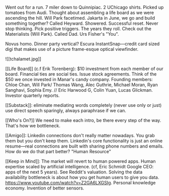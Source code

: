 Went out for a run. 7 miler down to Quinnipiac. 2 UChicago shirts. Picked up tomatoes from Audi. Thought about assembling a life board as we were ascending the hill. Will Park facetimed. Jakarta in June, we go and build something together? Called Heyward. Showered. Successful reset. Never stop thinking. Pick positive triggers. The years they roll. Check out the Materialists (Will Park). Called Dad. Urs Fisher's "You".

Novus homo. Dinner party vertical?
Escura InstantSnap—credit card sized digi that makes use of a picture frame-esque optical viewfinder.

![[tchalamet.jpg]]

[[Life Board]] (c.f Erik Torenberg): $10 investment from each member of our board.
Financial ties are social ties. Issue stock agreements. 
Think of the $50 we once invested in Manar's candy company. 
Founding members: Chloe Chan, Will Park/ Thomas Wang, Alec Guthrie, Michael Moran, Ryan Sanghavi, Sophia Emy. // Eric Harwood G, Colin Yuan, Lucas Glickman.
Investor quarterly reports.

[[Substack]]: eliminate mediating words completely (never use only or just)
use direct speech sparingly, always paraphrase if we can. 

[[Who's On?]] We need to make each intro, be there every step of the way. That's how we bottleneck.

[[Amigo]]: Linkedin connections don't really matter nowadays. You grab them but you don't keep them. Linkedin's core functionality is just an online resume—real connections are built with sharing phone numbers and emails. How do we do that part better? "Human Resource"

[[Keep in Mind]]: The market will revert to human powered apps. Human expertise scaled by artificial intelligence. (cf, Eric Schmidt Google CEO: apps of the next 5 years). See Reddit's valuation. Solving the data availability bottleneck is about how you get human users to give you data. https://www.youtube.com/watch?v=Z2GA6LXGSIg. Personal knowledge economy. Invention of better sensors.
